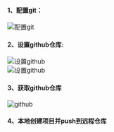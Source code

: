#### 1、配置git：  
 ![配置git](https://i.loli.net/2019/07/05/5d1e9d4c367a534704.png)  
#### 2、设置github仓库:  
![设置github](https://i.loli.net/2019/07/05/5d1e9deedfe6d70972.png)  
![设置github](https://i.loli.net/2019/07/05/5d1e9deef089048972.png)  
#### 3、获取github仓库  
![github](https://i.loli.net/2019/07/05/5d1e9f24571a822806.png)  
#### 4、本地创建项目并push到远程仓库

